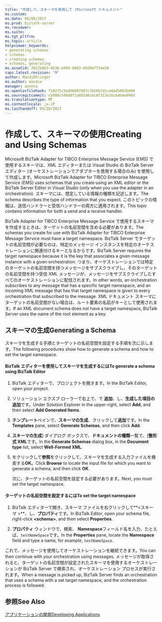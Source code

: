 ```yaml
---
title: "作成して、スキーマを使用して |Microsoft ドキュメント"
ms.custom: 
ms.date: 06/08/2017
ms.prod: biztalk-server
ms.reviewer: 
ms.suite: 
ms.tgt_pltfrm: 
ms.topic: article
helpviewer_keywords:
- generating schemas
- schemas
- creating schemas
- schemas, generating
ms.assetid: 3927b0b3-db3b-4494-b003-d930af734e58
caps.latest.revision: "9"
author: MandiOhlinger
ms.author: mandia
manager: anneta
ms.openlocfilehash: f10275c5ed0b887907c7b26b7d1ce8ad5003b099
ms.sourcegitcommit: cb908c540d8f1a692d01dc8f313e16cb4b4e696d
ms.translationtype: MT
ms.contentlocale: ja-JP
ms.lasthandoff: 09/20/2017
---
```

# <a name="creating-and-using-schemas"></a><span data-ttu-id="4afcd-102">作成して、スキーマの使用</span><span class="sxs-lookup"><span data-stu-id="4afcd-102">Creating and Using Schemas</span></span>
<span data-ttu-id="4afcd-103">Microsoft BizTalk Adapter for TIBCO Enterprise Message Service (EMS) で使用するスキーマは、XML エディターまたは Visual Studio の BizTalk Server エディター (オーケストレーションでアダプターを使用する場合のみ) を使用して作成します。</span><span class="sxs-lookup"><span data-stu-id="4afcd-103">Microsoft BizTalk Adapter for TIBCO Enterprise Message Service (EMS) uses schemas that you create using an XML editor or the BizTalk Server Editor in Visual Studio (only when you use the adapter in an orchestration).</span></span> <span data-ttu-id="4afcd-104">スキーマには、想定している情報の種類を記述します。</span><span class="sxs-lookup"><span data-stu-id="4afcd-104">The schema describes the type of information that you expect.</span></span> <span data-ttu-id="4afcd-105">このトピックの情報は、送信ハンドラーと受信ハンドラーの両方に適用されます。</span><span class="sxs-lookup"><span data-stu-id="4afcd-105">This topic contains information for both a send and a receive handler.</span></span>  
  
 <span data-ttu-id="4afcd-106">BizTalk Adapter for TIBCO Enterprise Message Service で使用するスキーマを作成するときは、ターゲットの名前空間を含める必要があります。</span><span class="sxs-lookup"><span data-stu-id="4afcd-106">The schemas you create for use with BizTalk Adapter for TIBCO Enterprise Message Service must have a target namespace.</span></span> <span data-ttu-id="4afcd-107">BizTalk Server でターゲットの名前空間が必要なのは、特定のメッセージ インスタンスを特定のオーケストレーションに関連付けるキーとなるからです。</span><span class="sxs-lookup"><span data-stu-id="4afcd-107">BizTalk Server requires the target namespace because it is the key that associates a given message instance with a given orchestration.</span></span> <span data-ttu-id="4afcd-108">つまり、オーケストレーションでは特定のターゲットの名前空間を持つメッセージをサブスクライブし、そのターゲットの名前空間を持つ受信 XML メッセージが、メッセージをサブスクライブしたすべてのオーケストレーションに配信されます。</span><span class="sxs-lookup"><span data-stu-id="4afcd-108">In other words, an orchestration subscribes to any message that has a specific target namespace, and an incoming XML message that has that target namespace is given to every orchestration that subscribed to the message.</span></span> <span data-ttu-id="4afcd-109">XML ドキュメント スキーマにターゲットの名前空間がない場合は、ルート要素の名前がキーとして使用されます。</span><span class="sxs-lookup"><span data-stu-id="4afcd-109">If an XML document schema does not have a target namespace, BizTalk Server uses the name of the root element as a key.</span></span>  
  
## <a name="generating-a-schema"></a><span data-ttu-id="4afcd-110">スキーマの生成</span><span class="sxs-lookup"><span data-stu-id="4afcd-110">Generating a Schema</span></span>  
 <span data-ttu-id="4afcd-111">スキーマを生成する手順とターゲットの名前空間を設定する手順を次に示します。</span><span class="sxs-lookup"><span data-stu-id="4afcd-111">The following procedures show how to generate a schema and how to set the target namespace.</span></span>  
  
#### <a name="to-generate-a-schema-using-biztalk-editor"></a><span data-ttu-id="4afcd-112">BizTalk エディターを使用してスキーマを生成するには</span><span class="sxs-lookup"><span data-stu-id="4afcd-112">To generate a schema using BizTalk Editor</span></span>  
  
1.  <span data-ttu-id="4afcd-113">BizTalk エディターで、プロジェクトを開きます。</span><span class="sxs-lookup"><span data-stu-id="4afcd-113">In the BizTalk Editor, open your project.</span></span>  
  
2.  <span data-ttu-id="4afcd-114">ソリューション エクスプ ローラーで右上で、で **追加**、し、**生成した項目の追加**です。</span><span class="sxs-lookup"><span data-stu-id="4afcd-114">Under Solution Explorer in the upper-right, select **Add**, and then select **Add Generated Items**.</span></span>  
  
3.  <span data-ttu-id="4afcd-115">**テンプレート**ペインで、**スキーマの生成**、クリックして**追加**です。</span><span class="sxs-lookup"><span data-stu-id="4afcd-115">In the **Templates** pane, select **Generate Schemas**, and then click **Add**.</span></span>  
  
4.  <span data-ttu-id="4afcd-116">**スキーマの生成**] ダイアログ ボックスで、**ドキュメントの種類**一覧で、[**整形式 XML**です。</span><span class="sxs-lookup"><span data-stu-id="4afcd-116">In the **Generate Schemas** dialog box, in the **Document type** list, select **Well-Formed XML**.</span></span>  
  
5.  <span data-ttu-id="4afcd-117">をクリックして**参照**をクリックして、スキーマを生成する入力ファイルを検索する**OK**。</span><span class="sxs-lookup"><span data-stu-id="4afcd-117">Click **Browse** to locate the input file for which you want to generate a schema, and then click **OK**.</span></span>  
  
     <span data-ttu-id="4afcd-118">次に、ターゲットの名前空間を設定する必要があります。</span><span class="sxs-lookup"><span data-stu-id="4afcd-118">Next, you must set the target namespace.</span></span>  
  
#### <a name="to-set-the-target-namespace"></a><span data-ttu-id="4afcd-119">ターゲットの名前空間を設定するには</span><span class="sxs-lookup"><span data-stu-id="4afcd-119">To set the target namespace</span></span>  
  
1.  <span data-ttu-id="4afcd-120">BizTalk エディターで開き、スキーマ ファイルを右クリックして**\<スキーマ >**、し、**プロパティ**です。</span><span class="sxs-lookup"><span data-stu-id="4afcd-120">In BizTalk Editor, open your schema file, right-click **\<schema>**, and then select **Properties**.</span></span>  
  
2.  <span data-ttu-id="4afcd-121">**プロパティ** ウィンドウで、検索、 **Namespace**フィールド名を入力、たとえば、`testNameSpace`です。</span><span class="sxs-lookup"><span data-stu-id="4afcd-121">In the **Properties** pane, locate the **Namespace** field and type a name, for example, `testNameSpace`.</span></span>  
  
 <span data-ttu-id="4afcd-122">これで、メッセージを使用してオーケストレーションを継続できます。</span><span class="sxs-lookup"><span data-stu-id="4afcd-122">You can then continue with your orchestration using messages.</span></span> <span data-ttu-id="4afcd-123">メッセージが取得されると、ターゲットの名前空間が設定されたスキーマを使用するオーケストレーションが BizTalk Server で検索され、オーケストレーション プロセスが実行されます。</span><span class="sxs-lookup"><span data-stu-id="4afcd-123">When a message is picked up, BizTalk Server finds an orchestration that uses a schema with a set target namespace, and the orchestration process is followed.</span></span>  
  
## <a name="see-also"></a><span data-ttu-id="4afcd-124">参照</span><span class="sxs-lookup"><span data-stu-id="4afcd-124">See Also</span></span>  
 [<span data-ttu-id="4afcd-125">アプリケーションの開発</span><span class="sxs-lookup"><span data-stu-id="4afcd-125">Developing Applications</span></span>](../core/developing-applications5.md)